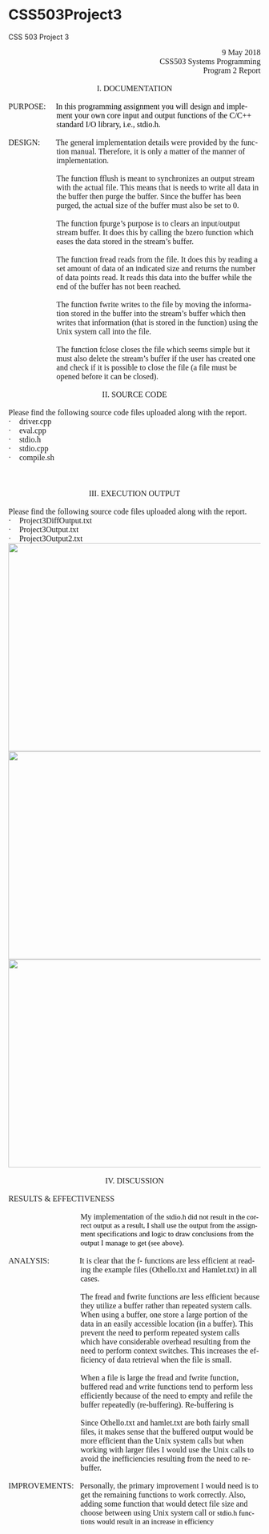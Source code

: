 # CSS503Project3
CSS 503 Project 3

<html>

<head>
<meta http-equiv=Content-Type content="text/html; charset=windows-1252">
<meta name=Generator content="Microsoft Word 15 (filtered)">
<style>
<!--
 /* Font Definitions */
 @font-face
	{font-family:Wingdings;
	panose-1:5 0 0 0 0 0 0 0 0 0;}
@font-face
	{font-family:"Cambria Math";
	panose-1:2 4 5 3 5 4 6 3 2 4;}
@font-face
	{font-family:Calibri;
	panose-1:2 15 5 2 2 2 4 3 2 4;}
@font-face
	{font-family:&quot;
	panose-1:0 0 0 0 0 0 0 0 0 0;}
@font-face
	{font-family:Cambria;
	panose-1:2 4 5 3 5 4 6 3 2 4;}
 /* Style Definitions */
 p.MsoNormal, li.MsoNormal, div.MsoNormal
	{margin-top:0in;
	margin-right:0in;
	margin-bottom:8.0pt;
	margin-left:0in;
	line-height:107%;
	font-size:11.0pt;
	font-family:"Calibri",sans-serif;}
p.MsoHeader, li.MsoHeader, div.MsoHeader
	{mso-style-link:"Header Char";
	margin:0in;
	margin-bottom:.0001pt;
	font-size:11.0pt;
	font-family:"Calibri",sans-serif;}
p.MsoFooter, li.MsoFooter, div.MsoFooter
	{mso-style-link:"Footer Char";
	margin:0in;
	margin-bottom:.0001pt;
	font-size:11.0pt;
	font-family:"Calibri",sans-serif;}
p.MsoListParagraph, li.MsoListParagraph, div.MsoListParagraph
	{margin-top:0in;
	margin-right:0in;
	margin-bottom:8.0pt;
	margin-left:.5in;
	line-height:107%;
	font-size:11.0pt;
	font-family:"Calibri",sans-serif;}
p.MsoListParagraphCxSpFirst, li.MsoListParagraphCxSpFirst, div.MsoListParagraphCxSpFirst
	{margin-top:0in;
	margin-right:0in;
	margin-bottom:0in;
	margin-left:.5in;
	margin-bottom:.0001pt;
	line-height:107%;
	font-size:11.0pt;
	font-family:"Calibri",sans-serif;}
p.MsoListParagraphCxSpMiddle, li.MsoListParagraphCxSpMiddle, div.MsoListParagraphCxSpMiddle
	{margin-top:0in;
	margin-right:0in;
	margin-bottom:0in;
	margin-left:.5in;
	margin-bottom:.0001pt;
	line-height:107%;
	font-size:11.0pt;
	font-family:"Calibri",sans-serif;}
p.MsoListParagraphCxSpLast, li.MsoListParagraphCxSpLast, div.MsoListParagraphCxSpLast
	{margin-top:0in;
	margin-right:0in;
	margin-bottom:8.0pt;
	margin-left:.5in;
	line-height:107%;
	font-size:11.0pt;
	font-family:"Calibri",sans-serif;}
p.paragraph, li.paragraph, div.paragraph
	{mso-style-name:paragraph;
	margin-right:0in;
	margin-left:0in;
	font-size:12.0pt;
	font-family:"Times New Roman",serif;}
span.normaltextrun
	{mso-style-name:normaltextrun;}
span.eop
	{mso-style-name:eop;}
span.HeaderChar
	{mso-style-name:"Header Char";
	mso-style-link:Header;}
span.FooterChar
	{mso-style-name:"Footer Char";
	mso-style-link:Footer;}
.MsoChpDefault
	{font-family:"Calibri",sans-serif;}
.MsoPapDefault
	{margin-bottom:8.0pt;
	line-height:107%;}
 /* Page Definitions */
 @page WordSection1
	{size:8.5in 11.0in;
	margin:1.0in 1.0in 1.0in 1.0in;}
div.WordSection1
	{page:WordSection1;}
 /* List Definitions */
 ol
	{margin-bottom:0in;}
ul
	{margin-bottom:0in;}
-->
</style>

</head>

<body lang=EN-US>

<div class=WordSection1>

<p class=MsoNormal align=right style='margin-bottom:0in;margin-bottom:.0001pt;
text-align:right;line-height:normal'><span style='font-size:12.0pt;font-family:
"Times New Roman",serif'>9 May 2018</span></p>

<p class=MsoNormal align=right style='margin-bottom:0in;margin-bottom:.0001pt;
text-align:right;line-height:normal'><span style='font-size:12.0pt;font-family:
"Times New Roman",serif'>CSS503 Systems Programming</span></p>

<p class=MsoNormal align=right style='margin-bottom:0in;margin-bottom:.0001pt;
text-align:right;line-height:normal'><span style='font-size:12.0pt;font-family:
"Times New Roman",serif'>Program 2 Report</span></p>

<p class=MsoNormal align=center style='margin-bottom:0in;margin-bottom:.0001pt;
text-align:center;line-height:normal'><span style='font-size:12.0pt;font-family:
"Times New Roman",serif'>&nbsp;</span></p>

<p class=MsoNormal align=center style='margin-bottom:0in;margin-bottom:.0001pt;
text-align:center;line-height:normal'><span style='font-size:12.0pt;font-family:
"Times New Roman",serif'>I. DOCUMENTATION</span></p>

<p class=MsoNormal align=center style='margin-bottom:0in;margin-bottom:.0001pt;
text-align:center;line-height:normal'><span style='font-size:12.0pt;font-family:
"Times New Roman",serif'>&nbsp;</span></p>

<p class=paragraph style='margin-top:0in;margin-right:0in;margin-bottom:0in;
margin-left:1.0in;margin-bottom:.0001pt;text-indent:-1.0in;vertical-align:baseline'>PURPOSE:     <span
style='font-family:"Cambria",serif;color:black'>In this programming assignment
you will design and implement your own core input and output functions of the
C/C++ standard I/O library, i.e., stdio.h.&nbsp;</span></p>

<p class=paragraph style='margin-top:0in;margin-right:0in;margin-bottom:0in;
margin-left:1.0in;margin-bottom:.0001pt;text-indent:-1.0in;vertical-align:baseline'>&nbsp;</p>

<p class=MsoNormal style='margin-top:0in;margin-right:0in;margin-bottom:0in;
margin-left:1.0in;margin-bottom:.0001pt;text-indent:-1.0in;line-height:normal'><span
style='font-size:12.0pt;font-family:"Times New Roman",serif'>DESIGN:        The
general implementation details were provided by the function manual. Therefore,
it is only a matter of the manner of implementation. </span></p>

<p class=MsoNormal style='margin-bottom:0in;margin-bottom:.0001pt;line-height:
normal'><span style='font-size:12.0pt;font-family:"Times New Roman",serif'>&nbsp;</span></p>

<p class=MsoNormal style='margin-top:0in;margin-right:0in;margin-bottom:0in;
margin-left:1.0in;margin-bottom:.0001pt;line-height:normal'><span
style='font-size:12.0pt;font-family:"Times New Roman",serif'>The function fflush
is meant to synchronizes an output stream with the actual file. This means that
is needs to write all data in the buffer then purge the buffer. Since the
buffer has been purged, the actual size of the buffer must also be set to 0.</span></p>

<p class=MsoNormal style='margin-bottom:0in;margin-bottom:.0001pt;line-height:
normal'><span style='font-size:12.0pt;font-family:"Times New Roman",serif'>&nbsp;</span></p>

<p class=MsoNormal style='margin-top:0in;margin-right:0in;margin-bottom:0in;
margin-left:1.0in;margin-bottom:.0001pt;line-height:normal'><span
style='font-size:12.0pt;font-family:"Times New Roman",serif'>The function fpurge’s
purpose is to clears an input/output stream buffer. It does this by calling the
bzero function which eases the data stored in the stream’s buffer.</span></p>

<p class=MsoNormal style='margin-top:0in;margin-right:0in;margin-bottom:0in;
margin-left:1.0in;margin-bottom:.0001pt;line-height:normal'><span
style='font-size:12.0pt;font-family:"Times New Roman",serif'>&nbsp;</span></p>

<p class=MsoNormal style='margin-top:0in;margin-right:0in;margin-bottom:0in;
margin-left:1.0in;margin-bottom:.0001pt;line-height:normal'><span
style='font-size:12.0pt;font-family:"Times New Roman",serif'>The function fread
reads from the file. It does this by reading a set amount of data of an
indicated size and returns the number of data points read. It reads this data
into the buffer while the end of the buffer has not been reached. </span></p>

<p class=MsoNormal style='margin-bottom:0in;margin-bottom:.0001pt;line-height:
normal'><span style='font-size:12.0pt;font-family:"Times New Roman",serif'>&nbsp;</span></p>

<p class=MsoNormal style='margin-top:0in;margin-right:0in;margin-bottom:0in;
margin-left:1.0in;margin-bottom:.0001pt;line-height:normal'><span
style='font-size:12.0pt;font-family:"Times New Roman",serif'>The function fwrite
writes to the file by moving the information stored in the buffer into the
stream’s buffer which then writes that information (that is stored in the
function) using the Unix system call into the file.</span></p>

<p class=MsoNormal style='margin-bottom:0in;margin-bottom:.0001pt;line-height:
normal'><span style='font-size:12.0pt;font-family:"Times New Roman",serif'>&nbsp;</span></p>

<p class=MsoNormal style='margin-top:0in;margin-right:0in;margin-bottom:0in;
margin-left:1.0in;margin-bottom:.0001pt;line-height:normal'><span
style='font-size:12.0pt;font-family:"Times New Roman",serif'>The function fclose
closes the file which seems simple but it must also delete the stream’s buffer
if the user has created one and check if it is possible to close the file (a
file must be opened before it can be closed).</span></p>

<p class=MsoNormal style='margin-bottom:0in;margin-bottom:.0001pt;line-height:
normal'><span style='font-size:12.0pt;font-family:"Times New Roman",serif'>&nbsp;</span></p>

<p class=MsoNormal align=center style='margin-bottom:0in;margin-bottom:.0001pt;
text-align:center;line-height:normal'><span style='font-size:12.0pt;font-family:
"Times New Roman",serif'>II. SOURCE CODE</span></p>

<p class=MsoNormal style='margin-bottom:0in;margin-bottom:.0001pt;line-height:
normal'><span style='font-size:12.0pt;font-family:"Times New Roman",serif'>&nbsp;</span></p>

<p class=MsoNormal style='margin-bottom:0in;margin-bottom:.0001pt;line-height:
normal'><span style='font-size:12.0pt;font-family:"Times New Roman",serif'>Please
find the following source code files uploaded along with the report.</span></p>

<p class=MsoListParagraphCxSpFirst style='margin-top:0in;margin-right:0in;
margin-bottom:0in;margin-left:.25in;margin-bottom:.0001pt;text-indent:-.25in;
line-height:normal'><span style='font-size:12.0pt;font-family:Symbol'>·<span
style='font:7.0pt "Times New Roman"'>&nbsp;&nbsp;&nbsp;&nbsp;&nbsp;&nbsp; </span></span><span
style='font-size:12.0pt;font-family:"Times New Roman",serif'>driver.cpp</span></p>

<p class=MsoListParagraphCxSpMiddle style='margin-top:0in;margin-right:0in;
margin-bottom:0in;margin-left:.25in;margin-bottom:.0001pt;text-indent:-.25in;
line-height:normal'><span style='font-size:12.0pt;font-family:Symbol'>·<span
style='font:7.0pt "Times New Roman"'>&nbsp;&nbsp;&nbsp;&nbsp;&nbsp;&nbsp; </span></span><span
style='font-size:12.0pt;font-family:"Times New Roman",serif'>eval.cpp</span></p>

<p class=MsoListParagraphCxSpMiddle style='margin-top:0in;margin-right:0in;
margin-bottom:0in;margin-left:.25in;margin-bottom:.0001pt;text-indent:-.25in;
line-height:normal'><span style='font-size:12.0pt;font-family:Symbol'>·<span
style='font:7.0pt "Times New Roman"'>&nbsp;&nbsp;&nbsp;&nbsp;&nbsp;&nbsp; </span></span><span
style='font-size:12.0pt;font-family:"Times New Roman",serif'>stdio.h</span></p>

<p class=MsoListParagraphCxSpMiddle style='margin-top:0in;margin-right:0in;
margin-bottom:0in;margin-left:.25in;margin-bottom:.0001pt;text-indent:-.25in;
line-height:normal'><span style='font-size:12.0pt;font-family:Symbol'>·<span
style='font:7.0pt "Times New Roman"'>&nbsp;&nbsp;&nbsp;&nbsp;&nbsp;&nbsp; </span></span><span
style='font-size:12.0pt;font-family:"Times New Roman",serif'>stdio.cpp</span></p>

<p class=MsoListParagraphCxSpLast style='margin-top:0in;margin-right:0in;
margin-bottom:0in;margin-left:.25in;margin-bottom:.0001pt;text-indent:-.25in;
line-height:normal'><span style='font-size:12.0pt;font-family:Symbol'>·<span
style='font:7.0pt "Times New Roman"'>&nbsp;&nbsp;&nbsp;&nbsp;&nbsp;&nbsp; </span></span><span
style='font-size:12.0pt;font-family:"Times New Roman",serif'>compile.sh </span></p>

<p class=MsoNormal style='margin-bottom:0in;margin-bottom:.0001pt;line-height:
normal'><span style='font-size:12.0pt;font-family:"Times New Roman",serif'>&nbsp;</span></p>

<p class=MsoNormal style='margin-bottom:0in;margin-bottom:.0001pt;line-height:
normal'><span style='font-size:12.0pt;font-family:"Times New Roman",serif'>&nbsp;</span></p>

<p class=MsoNormal style='margin-bottom:0in;margin-bottom:.0001pt;line-height:
normal'><span style='font-size:12.0pt;font-family:"Times New Roman",serif'>&nbsp;</span></p>

<p class=MsoNormal align=center style='margin-bottom:0in;margin-bottom:.0001pt;
text-align:center;line-height:normal'><span style='font-size:12.0pt;font-family:
"Times New Roman",serif'>III. EXECUTION OUTPUT</span></p>

<p class=MsoNormal align=center style='margin-bottom:0in;margin-bottom:.0001pt;
text-align:center;line-height:normal'><span style='font-size:12.0pt;font-family:
"Times New Roman",serif'>&nbsp;</span></p>

<p class=MsoNormal style='margin-bottom:0in;margin-bottom:.0001pt;line-height:
normal;vertical-align:baseline'><span style='font-size:12.0pt;font-family:"Times New Roman",serif'>Please
find the following source code files uploaded along with the report.</span></p>

<p class=MsoListParagraphCxSpFirst style='margin-top:0in;margin-right:0in;
margin-bottom:0in;margin-left:.25in;margin-bottom:.0001pt;text-indent:-.25in;
line-height:normal'><span style='font-size:12.0pt;font-family:Symbol'>·<span
style='font:7.0pt "Times New Roman"'>&nbsp;&nbsp;&nbsp;&nbsp;&nbsp;&nbsp; </span></span><span
style='font-size:12.0pt;font-family:"Times New Roman",serif'>Project3DiffOutput.txt</span></p>

<p class=MsoListParagraphCxSpMiddle style='margin-top:0in;margin-right:0in;
margin-bottom:0in;margin-left:.25in;margin-bottom:.0001pt;text-indent:-.25in;
line-height:normal'><span style='font-size:12.0pt;font-family:Symbol'>·<span
style='font:7.0pt "Times New Roman"'>&nbsp;&nbsp;&nbsp;&nbsp;&nbsp;&nbsp; </span></span><span
style='font-size:12.0pt;font-family:"Times New Roman",serif'>Project3Output.txt</span></p>

<p class=MsoListParagraphCxSpLast style='margin-top:0in;margin-right:0in;
margin-bottom:0in;margin-left:.25in;margin-bottom:.0001pt;text-indent:-.25in;
line-height:normal'><span style='font-size:12.0pt;font-family:Symbol'>·<span
style='font:7.0pt "Times New Roman"'>&nbsp;&nbsp;&nbsp;&nbsp;&nbsp;&nbsp; </span></span><span
style='font-size:12.0pt;font-family:"Times New Roman",serif'>Project3Output2.txt</span></p>

<p class=MsoNormal style='margin-bottom:0in;margin-bottom:.0001pt;line-height:
normal;vertical-align:baseline'><img width=624 height=416 id="Picture 1"
src="kehoek2_program3Report_files/image001.jpg"></p>

<p class=MsoNormal style='margin-bottom:0in;margin-bottom:.0001pt;line-height:
normal;vertical-align:baseline'><img width=624 height=416 id="Picture 2"
src="kehoek2_program3Report_files/image002.jpg"></p>

<p class=MsoNormal style='margin-bottom:0in;margin-bottom:.0001pt;line-height:
normal;vertical-align:baseline'><img width=624 height=416 id="Picture 3"
src="kehoek2_program3Report_files/image003.jpg"></p>

<p class=MsoNormal align=center style='margin-bottom:0in;margin-bottom:.0001pt;
text-align:center;line-height:normal'><span style='font-size:12.0pt;font-family:
"Times New Roman",serif'>&nbsp;</span></p>

<p class=MsoNormal align=center style='margin-bottom:0in;margin-bottom:.0001pt;
text-align:center;line-height:normal'><span style='font-size:12.0pt;font-family:
"Times New Roman",serif'>IV. DISCUSSION</span></p>

<p class=MsoNormal align=center style='margin-bottom:0in;margin-bottom:.0001pt;
text-align:center;line-height:normal'><span style='font-size:12.0pt;font-family:
"Times New Roman",serif'>&nbsp;</span></p>

<p class=MsoNormal style='margin-bottom:0in;margin-bottom:.0001pt;line-height:
normal'><span style='font-size:12.0pt;font-family:"Times New Roman",serif'>RESULTS
&amp; EFFECTIVENESS</span></p>

<p class=MsoNormal style='margin-bottom:0in;margin-bottom:.0001pt;line-height:
normal'><span style='font-size:12.0pt;font-family:"Times New Roman",serif'>&nbsp;</span></p>

<p class=MsoNormal style='margin-top:0in;margin-right:0in;margin-bottom:0in;
margin-left:1.5in;margin-bottom:.0001pt;line-height:normal'><span
style='font-size:12.0pt;font-family:"Times New Roman",serif'>My implementation
of the </span><span style='font-family:"Cambria",serif;color:black'>stdio.h did
not result in the correct output as a result, I shall use the output from the
assignment specifications and logic to draw conclusions from the output I
manage to get (see above)</span><span style='font-size:12.0pt;font-family:"Times New Roman",serif'>.</span></p>

<p class=MsoNormal style='margin-bottom:0in;margin-bottom:.0001pt;line-height:
normal'><span style='font-size:12.0pt;font-family:"Times New Roman",serif'>&nbsp;</span></p>

<p class=MsoNormal style='margin-top:0in;margin-right:0in;margin-bottom:0in;
margin-left:1.5in;margin-bottom:.0001pt;text-indent:-1.5in;line-height:normal'><span
style='font-size:12.0pt;font-family:"Times New Roman",serif'>ANALYSIS:               It
is clear that the f- functions are less efficient at reading the example files
(Othello.txt and Hamlet.txt) in all cases.</span></p>

<p class=MsoNormal style='margin-top:0in;margin-right:0in;margin-bottom:0in;
margin-left:1.5in;margin-bottom:.0001pt;line-height:normal'><span
style='font-size:12.0pt;font-family:"Times New Roman",serif;color:black'>&nbsp;</span></p>

<p class=MsoNormal style='margin-top:0in;margin-right:0in;margin-bottom:0in;
margin-left:1.5in;margin-bottom:.0001pt;line-height:normal'><span
style='font-size:12.0pt;font-family:"Times New Roman",serif;color:black'>T</span><span
style='font-size:12.0pt;font-family:"Times New Roman",serif'>he fread and
fwrite functions are less efficient because they utilize a buffer rather than
repeated system calls. When using a buffer, one store a large portion of the
data in an easily accessible location (in a buffer). This prevent the need to
perform repeated system calls which have considerable overhead resulting from
the need to perform context switches. This increases the efficiency of data
retrieval when the file is small.</span></p>

<p class=MsoNormal style='margin-top:0in;margin-right:0in;margin-bottom:0in;
margin-left:1.5in;margin-bottom:.0001pt;line-height:normal'><span
style='font-size:12.0pt;font-family:"Times New Roman",serif'>&nbsp;</span></p>

<p class=MsoNormal style='margin-top:0in;margin-right:0in;margin-bottom:0in;
margin-left:1.5in;margin-bottom:.0001pt;line-height:normal'><span
style='font-size:12.0pt;font-family:"Times New Roman",serif'>When a file is
large the fread and fwrite function, buffered read and write functions tend to
perform less efficiently because of the need to empty and refile the buffer
repeatedly (re-buffering). Re-buffering is </span></p>

<p class=MsoNormal style='margin-bottom:0in;margin-bottom:.0001pt;line-height:
normal'><span style='font-size:12.0pt;font-family:"Times New Roman",serif'>&nbsp;</span></p>

<p class=MsoNormal style='margin-top:0in;margin-right:0in;margin-bottom:0in;
margin-left:1.5in;margin-bottom:.0001pt;line-height:normal'><span
style='font-size:12.0pt;font-family:"Times New Roman",serif'>Since Othello.txt
and hamlet.txt are both fairly small files, it makes sense that the buffered
output would be more efficient than the Unix system calls but when working with
larger files I would use the Unix calls to avoid the inefficiencies resulting
from the need to re-buffer. </span></p>

<p class=MsoNormal style='margin-bottom:0in;margin-bottom:.0001pt;line-height:
normal'><span style='font-size:12.0pt;font-family:"Times New Roman",serif'>&nbsp;</span></p>

<p class=MsoNormal style='margin-top:0in;margin-right:0in;margin-bottom:0in;
margin-left:1.5in;margin-bottom:.0001pt;text-indent:-1.5in;line-height:normal'><span
style='font-size:12.0pt;font-family:"Times New Roman",serif'>IMPROVEMENTS:   Personally,
the primary improvement I would need is to get the remaining functions to work
correctly. Also, adding some function that would detect file size and choose
between using Unix system call or </span><span style='font-family:"Cambria",serif;
color:black'>stdio.h functions would result in an increase in efficiency</span></p>

<p class=MsoNormal style='margin-bottom:0in;margin-bottom:.0001pt;line-height:
normal'><span style='font-size:12.0pt;font-family:"Times New Roman",serif'>&nbsp;</span></p>

<p class=MsoNormal style='margin-bottom:0in;margin-bottom:.0001pt;line-height:
normal'><span style='font-size:12.0pt;font-family:"Times New Roman",serif'>&nbsp;</span></p>

</div>

</body>

</html>

